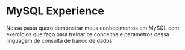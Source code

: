 <h1> MySQL Experience </h1>
<p>  Nessa pasta quero demonstrar meus conhecimentos em MySQL com exercícios que faço para treinar os conceitos e 
  parametros dessa linguagem de consulta de banco de dados</p>
 
